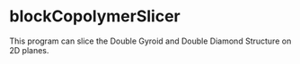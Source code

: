 # blockCopolymerSlicer
This program can slice the Double Gyroid and Double Diamond Structure on 2D planes.
